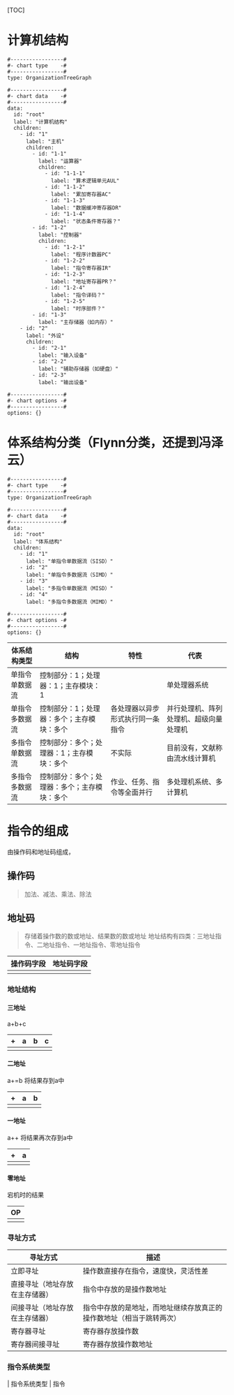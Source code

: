 [TOC]
# 计算机结构
```chartsview
#-----------------#
#- chart type    -#
#-----------------#
type: OrganizationTreeGraph

#-----------------#
#- chart data    -#
#-----------------#
data:
  id: "root"
  label: "计算机结构"
  children:
    - id: "1"
      label: "主机"
      children:
        - id: "1-1"
          label: "运算器"
          children:
            - id: "1-1-1"
              label: "算术逻辑单元AUL"
            - id: "1-1-2"
              label: "累加寄存器AC"
			- id: "1-1-3"
              label: "数据缓冲寄存器DR"
			- id: "1-1-4"
              label: "状态条件寄存器？"  
        - id: "1-2"
          label: "控制器"
          children:
            - id: "1-2-1"
              label: "程序计数器PC"
            - id: "1-2-2"
              label: "指令寄存器IR"
			- id: "1-2-3"
              label: "地址寄存器PR？"
			- id: "1-2-4"
              label: "指令译码？"
			- id: "1-2-5"
              label: "时序部件？"
		- id: "1-3"
          label: "主存储器（如内存）"	  
    - id: "2"
      label: "外设"
      children:
        - id: "2-1"
          label: "输入设备"
		- id: "2-2"
          label: "辅助存储器（如硬盘）"  
		- id: "2-3"
          label: "输出设备"  

#-----------------#
#- chart options -#
#-----------------#
options: {}
```

# 体系结构分类（Flynn分类，还提到冯泽云）
```chartsview
#-----------------#
#- chart type    -#
#-----------------#
type: OrganizationTreeGraph

#-----------------#
#- chart data    -#
#-----------------#
data:
  id: "root"
  label: "体系结构"
  children:
    - id: "1"
      label: "单指令单数据流（SISD）"
    - id: "2"
      label: "单指令多数据流（SIMD）"
    - id: "3"
      label: "多指令单数据流（MISD）"
    - id: "4"
      label: "多指令多数据流（MIMD）"
	  
#-----------------#
#- chart options -#
#-----------------#
options: {}
```

| 体系结构类型   | 结构                                         | 特性                             | 代表                                   |
| -------------- | -------------------------------------------- | -------------------------------- | -------------------------------------- |
| 单指令单数据流 | 控制部分：1；处理器：1；主存模块：1          |                                  | 单处理器系统                           |
| 单指令多数据流 | 控制部分：1；处理器：多个；主存模块：多个    | 各处理器以异步形式执行同一条指令 | 并行处理机、阵列处理机、超级向量处理机 |
| 多指令单数据流 | 控制部分：多个；处理器：1；主存模块：多个    | 不实际                           | 目前没有，文献称由流水线计算机         |
| 多指令多数据流 | 控制部分：多个；处理器：多个；主存模块：多个 | 作业、任务、指令等全面并行       | 多处理机系统、多计算机                 |

# 指令的组成
由操作码和地址码组成，
## 操作码
> 加法、减法、乘法、除法

## 地址码
> 存储着操作数的数或地址、结果数的数或地址
> 地址结构有四类：三地址指令、二地址指令、一地址指令、零地址指令

| 操作码字段 | 地址码字段 |
| -------- | ---------- |
|          |            |

### 地址结构
#### 三地址
 a+b+c
 
| +  | a   | b   | c   |
| --- | --- | --- | --- |
|     |     |     |     |

#### 二地址
a+=b
将结果存到a中

| +   | a   | b   |
| --- | --- | --- |
|     |     |     |

#### 一地址 
a++
将结果再次存到a中

| +   | a   |
| --- | --- |
|     |     |

#### 零地址
宕机时的结果

| OP  |
| --- |
|     |

### 寻址方式

| 寻址方式                       | 描述                                                                 |
| ------------------------------ | -------------------------------------------------------------------- |
| 立即寻址                       | 操作数直接存在指令，速度快，灵活性差                                 |
| 直接寻址（地址存放在主存储器） | 指令中存放的是操作数地址                                             |
| 间接寻址（地址存放在主存储器） | 指令中存放的是地址，而地址继续存放真正的操作数地址（相当于跳转两次） |
| 寄存器寻址                     | 寄存器存放操作数                                                     |
| 寄存器间接寻址                 | 寄存器存放操作数地址                                                 |

### 指令系统类型
| 指令系统类型 | 指令